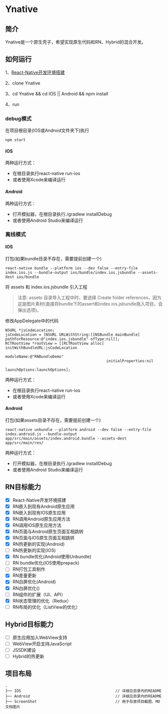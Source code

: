 # Ynative
## 简介
Ynative是一个原生壳子，希望实现原生代码和RN、Hybrid的混合开发。
## 如何运行

1、[React-Native开发环境搭建](https://facebook.github.io/react-native/docs/getting-started.html)

2、clone Ynative

3、cd Ynative && cd IOS || Android && npm install

4、run

### debug模式
在项目根目录(IOS或Android文件夹下)执行
```
npm start
```
#### IOS
两种运行方式：
- 在根目录执行react-native run-ios
- 或者使用Xcode来编译运行
#### Android
两种运行方式：
- 打开模拟器，在根目录执行./gradlew installDebug
- 或者使用Android Studio来编译运行

### 离线模式
#### IOS
打包(如果bundle目录不存在，需要提前创建一个)
```
react-native bundle --platform ios --dev false --entry-file index.ios.js --bundle-output ios/bundle/index.ios.jsbundle --assets-dest ios/bundle
```
将 assets 和 index.ios.jsbundle 引入工程
>注意: assets 目录导入工程中时，要选择 Create folder references，因为这是图片素材(直接将bundle下的assert和index.ios.jsbundle拖入项目，会弹出选项)。

修改AppDelegate中的代码
```
NSURL *jsCodeLocation;
jsCodeLocation = [NSURL URLWithString:[[NSBundle mainBundle] pathForResource:@"index.ios.jsbundle" ofType:nil]];
RCTRootView *rootView = [[RCTRootView alloc] initWithBundleURL:jsCodeLocation
                                                    moduleName:@"RNBundleDemo"
                                             initialProperties:nil
                                                 launchOptions:launchOptions];
```
两种运行方式：
- 在根目录执行react-native run-ios
- 或者使用Xcode来编译运行
#### Android
打包(如果assets目录不存在，需要提前创建一个)
```
react-native unbundle --platform android --dev false --entry-file index.android.js --bundle-output app/src/main/assets/index.android.bundle --assets-dest app/src/main/res/
```
两种运行方式：
- 打开模拟器，在根目录执行./gradlew installDebug
- 或者使用Android Studio来编译运行

## RN目标能力
- [x] React-Native开发环境搭建
- [x] RN嵌入到现有Android原生应用
- [x] RN嵌入到现有IOS原生应用
- [x] RN调用Android原生应用方法
- [x] RN调用IOS原生应用方法
- [x] RN页面与Android原生页面互相跳转
- [x] RN页面与IOS原生页面互相跳转
- [x] RN热更新的实现(Android)
- [ ] RN热更新的实现(IOS)
- [x] RN bundle优化(Android使用Unbundle)
- [ ] RN bundle优化(IOS使用prepack)
- [ ] RN打包工具制作
- [x] RN差量更新
- [x] RN白屏优化(Android)
- [x] RN白屏优化()
- [ ] RN组件的扩展（UI、API）
- [x] RN状态管理的优化（Redux）
- [ ] RN布局的优化（ListView的优化）
## Hybrid目标能力
- [ ] 原生应用加入WebView支持
- [ ] WebView开启支持JavaScript
- [ ] JSSDK建设
- [ ] Hybrid的热更新
## 项目布局

```
.
├── IOS                                          // 详细见目录内的README
├── Android                                      // 详细见目录内的README
├── ScreenShot                                   // 用于存放项目截图、MD文档图片

```
